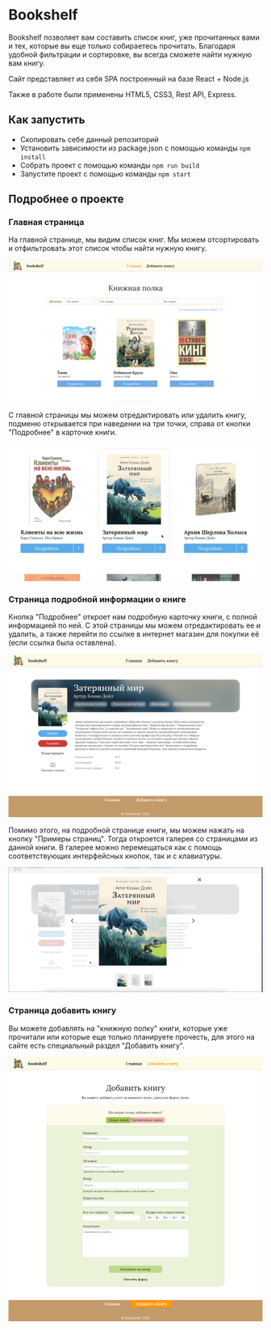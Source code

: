 # Bookshelf

Bookshelf позволяет вам составить список книг, уже прочитанных вами и тех, которые вы еще только собираетесь прочитать. Благодаря удобной фильтрации и сортировке, вы всегда сможете найти нужную вам книгу.

Сайт представляет из себя SPA построенный на базе React + Node.js

Также в работе были применены HTML5, CSS3, Rest API, Express.

## **Как запустить**

- Скопировать себе данный репозиторий
- Установить зависимости из package.json с помощью команды `npm install`
- Собрать проект с помощью команды `npm run build`
- Запустите проект с помощью команды `npm start`

## **Подробнее о проекте**

### **Главная страница**

На главной странице, мы видим список книг. Мы можем отсортировать и отфильтровать этот список чтобы найти нужную книгу.

![Скриншот главной страницы](README_img/main.png 'Главная страница')

С главной страницы мы можем отредактировать или удалить книгу, подменю открывается при наведении на три точки, справа от кнопки "Подробнее" в карточке книги.

![Анимация открытия подменю](README_img/submenu.gif 'Подменю')

### **Страница подробной информации о книге**

Кнопка "Подробнее" откроет нам подробную карточку книги, с полной информацией по ней. С этой страницы мы можем отредактировать ее и удалить, а также перейти по ссылке в интернет магазин для покупки её (если ссылка была оставлена).

![Страница подробной информации о книге](README_img/singl-book.png 'Подробная информация о книге')

Помимо этого, на подробной странице книги, мы можем нажать на кнопку "Примеры страниц". Тогда откроется галерея со страницами из данной книги. В галерее можно перемещаться как с помощь соответствующих интерфейсных кнопок, так и с клавиатуры.

![Демонстрация работы галереи](README_img/gallery.gif 'Примеры страниц')

### **Страница добавить книгу**

Вы можете добавлять на "книжную полку" книги, которые уже прочитали или которые еще только планируете прочесть, для этого на сайте есть специальный раздел "Добавить книгу".

![Скриншот страницы с формой для добавления книги](README_img/add-book.png 'Страница добавить книгу')
